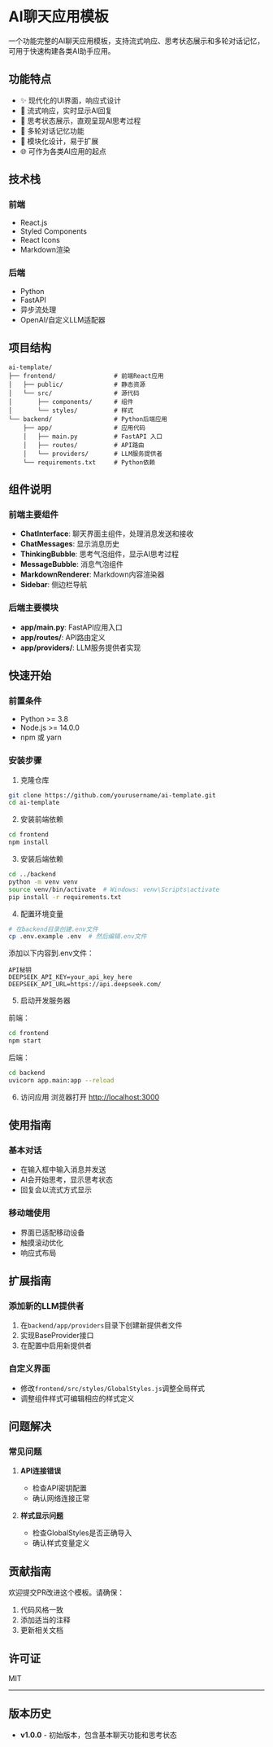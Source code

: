 # AI聊天应用模板

一个功能完整的AI聊天应用模板，支持流式响应、思考状态展示和多轮对话记忆，可用于快速构建各类AI助手应用。

## 功能特点

- ✨ 现代化的UI界面，响应式设计
- 🔄 流式响应，实时显示AI回复
- 💭 思考状态展示，直观呈现AI思考过程
- 📝 多轮对话记忆功能
- 🧩 模块化设计，易于扩展
- 🌐 可作为各类AI应用的起点

## 技术栈

### 前端
- React.js
- Styled Components
- React Icons
- Markdown渲染

### 后端
- Python
- FastAPI
- 异步流处理
- OpenAI/自定义LLM适配器

## 项目结构

```
ai-template/
├── frontend/                # 前端React应用
│   ├── public/              # 静态资源
│   └── src/                 # 源代码
│       ├── components/      # 组件
│       └── styles/          # 样式
└── backend/                 # Python后端应用
    ├── app/                 # 应用代码
    │   ├── main.py          # FastAPI 入口
    │   ├── routes/          # API路由
    │   └── providers/       # LLM服务提供者
    └── requirements.txt     # Python依赖
```

## 组件说明

### 前端主要组件

- **ChatInterface**: 聊天界面主组件，处理消息发送和接收
- **ChatMessages**: 显示消息历史
- **ThinkingBubble**: 思考气泡组件，显示AI思考过程
- **MessageBubble**: 消息气泡组件
- **MarkdownRenderer**: Markdown内容渲染器
- **Sidebar**: 侧边栏导航

### 后端主要模块

- **app/main.py**: FastAPI应用入口
- **app/routes/**: API路由定义
- **app/providers/**: LLM服务提供者实现

## 快速开始

### 前置条件

- Python >= 3.8
- Node.js >= 14.0.0
- npm 或 yarn

### 安装步骤

1. 克隆仓库
```bash
git clone https://github.com/yourusername/ai-template.git
cd ai-template
```

2. 安装前端依赖
```bash
cd frontend
npm install
```

3. 安装后端依赖
```bash
cd ../backend
python -m venv venv
source venv/bin/activate  # Windows: venv\Scripts\activate
pip install -r requirements.txt
```

4. 配置环境变量
```bash
# 在backend目录创建.env文件
cp .env.example .env  # 然后编辑.env文件
```

添加以下内容到.env文件：
```
API秘钥
DEEPSEEK_API_KEY=your_api_key_here
DEEPSEEK_API_URL=https://api.deepseek.com/
```

5. 启动开发服务器

前端：
```bash
cd frontend
npm start
```

后端：
```bash
cd backend
uvicorn app.main:app --reload
```

6. 访问应用
浏览器打开 [http://localhost:3000](http://localhost:3000)

## 使用指南

### 基本对话
- 在输入框中输入消息并发送
- AI会开始思考，显示思考状态
- 回复会以流式方式显示

### 移动端使用
- 界面已适配移动设备
- 触摸滚动优化
- 响应式布局

## 扩展指南

### 添加新的LLM提供者
1. 在`backend/app/providers`目录下创建新提供者文件
2. 实现BaseProvider接口
3. 在配置中启用新提供者

### 自定义界面
- 修改`frontend/src/styles/GlobalStyles.js`调整全局样式
- 调整组件样式可编辑相应的样式定义

## 问题解决

### 常见问题

1. **API连接错误**
   - 检查API密钥配置
   - 确认网络连接正常

2. **样式显示问题**
   - 检查GlobalStyles是否正确导入
   - 确认样式变量定义

## 贡献指南

欢迎提交PR改进这个模板。请确保：
1. 代码风格一致
2. 添加适当的注释
3. 更新相关文档

## 许可证

MIT

---

## 版本历史

- **v1.0.0** - 初始版本，包含基本聊天功能和思考状态